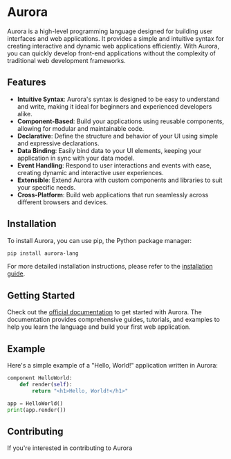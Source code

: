 # Aurora

Aurora is a high-level programming language designed for building user interfaces and web applications. It provides a simple and intuitive syntax for creating interactive and dynamic web applications efficiently. With Aurora, you can quickly develop front-end applications without the complexity of traditional web development frameworks.

## Features

- **Intuitive Syntax**: Aurora's syntax is designed to be easy to understand and write, making it ideal for beginners and experienced developers alike.
- **Component-Based**: Build your applications using reusable components, allowing for modular and maintainable code.
- **Declarative**: Define the structure and behavior of your UI using simple and expressive declarations.
- **Data Binding**: Easily bind data to your UI elements, keeping your application in sync with your data model.
- **Event Handling**: Respond to user interactions and events with ease, creating dynamic and interactive user experiences.
- **Extensible**: Extend Aurora with custom components and libraries to suit your specific needs.
- **Cross-Platform**: Build web applications that run seamlessly across different browsers and devices.

## Installation

To install Aurora, you can use pip, the Python package manager:

```bash
pip install aurora-lang
```

For more detailed installation instructions, please refer to the [installation guide](#installation).

## Getting Started

Check out the [official documentation](https://aurora-lang-docs.example.com) to get started with Aurora. The documentation provides comprehensive guides, tutorials, and examples to help you learn the language and build your first web application.

## Example

Here's a simple example of a "Hello, World!" application written in Aurora:

```python
component HelloWorld:
    def render(self):
        return "<h1>Hello, World!</h1>"

app = HelloWorld()
print(app.render())
```

## Contributing

If you're interested in contributing to Aurora
